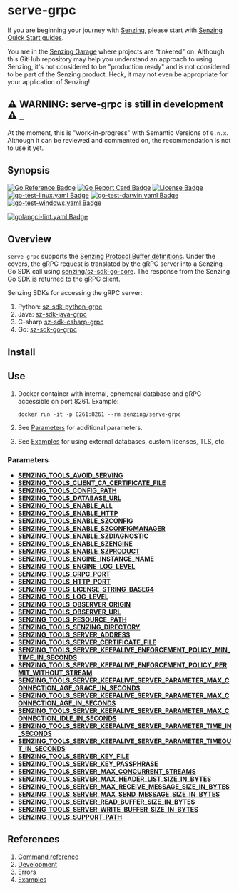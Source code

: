 # serve-grpc

If you are beginning your journey with [Senzing],
please start with [Senzing Quick Start guides].

You are in the [Senzing Garage] where projects are "tinkered" on.
Although this GitHub repository may help you understand an approach to using Senzing,
it's not considered to be "production ready" and is not considered to be part of the Senzing product.
Heck, it may not even be appropriate for your application of Senzing!

## :warning: WARNING: serve-grpc is still in development :warning: _

At the moment, this is "work-in-progress" with Semantic Versions of `0.n.x`.
Although it can be reviewed and commented on,
the recommendation is not to use it yet.

## Synopsis

[![Go Reference Badge]][Package reference]
[![Go Report Card Badge]][Go Report Card]
[![License Badge]][License]
[![go-test-linux.yaml Badge]][go-test-linux.yaml]
[![go-test-darwin.yaml Badge]][go-test-darwin.yaml]
[![go-test-windows.yaml Badge]][go-test-windows.yaml]

[![golangci-lint.yaml Badge]][golangci-lint.yaml]

## Overview

`serve-grpc` supports the [Senzing Protocol Buffer definitions].
Under the covers, the gRPC request is translated by the gRPC server into a Senzing Go SDK call using [senzing/sz-sdk-go-core].
The response from the Senzing Go SDK is returned to the gRPC client.

Senzing SDKs for accessing the gRPC server:

1. Python: [sz-sdk-python-grpc]
1. Java: [sz-sdk-java-grpc]
1. C-sharp [sz-sdk-csharp-grpc]
1. Go: [sz-sdk-go-grpc]

## Install

## Use

1. Docker container with internal, ephemeral database and
   gRPC accessible on port 8261.
   Example:

    ```console
    docker run -it -p 8261:8261 --rm senzing/serve-grpc
    ```

1. See [Parameters] for additional parameters.
1. See [Examples] for using external databases, custom licenses, TLS, etc.

### Parameters

- **[SENZING_TOOLS_AVOID_SERVING]**
- **[SENZING_TOOLS_CLIENT_CA_CERTIFICATE_FILE]**
- **[SENZING_TOOLS_CONFIG_PATH]**
- **[SENZING_TOOLS_DATABASE_URL]**
- **[SENZING_TOOLS_ENABLE_ALL]**
- **[SENZING_TOOLS_ENABLE_HTTP]**
- **[SENZING_TOOLS_ENABLE_SZCONFIG]**
- **[SENZING_TOOLS_ENABLE_SZCONFIGMANAGER]**
- **[SENZING_TOOLS_ENABLE_SZDIAGNOSTIC]**
- **[SENZING_TOOLS_ENABLE_SZENGINE]**
- **[SENZING_TOOLS_ENABLE_SZPRODUCT]**
- **[SENZING_TOOLS_ENGINE_INSTANCE_NAME]**
- **[SENZING_TOOLS_ENGINE_LOG_LEVEL]**
- **[SENZING_TOOLS_GRPC_PORT]**
- **[SENZING_TOOLS_HTTP_PORT]**
- **[SENZING_TOOLS_LICENSE_STRING_BASE64]**
- **[SENZING_TOOLS_LOG_LEVEL]**
- **[SENZING_TOOLS_OBSERVER_ORIGIN]**
- **[SENZING_TOOLS_OBSERVER_URL]**
- **[SENZING_TOOLS_RESOURCE_PATH]**
- **[SENZING_TOOLS_SENZING_DIRECTORY]**
- **[SENZING_TOOLS_SERVER_ADDRESS]**
- **[SENZING_TOOLS_SERVER_CERTIFICATE_FILE]**
- **[SENZING_TOOLS_SERVER_KEEPALIVE_ENFORCEMENT_POLICY_MIN_TIME_IN_SECONDS]**
- **[SENZING_TOOLS_SERVER_KEEPALIVE_ENFORCEMENT_POLICY_PERMIT_WITHOUT_STREAM]**
- **[SENZING_TOOLS_SERVER_KEEPALIVE_SERVER_PARAMETER_MAX_CONNECTION_AGE_GRACE_IN_SECONDS]**
- **[SENZING_TOOLS_SERVER_KEEPALIVE_SERVER_PARAMETER_MAX_CONNECTION_AGE_IN_SECONDS]**
- **[SENZING_TOOLS_SERVER_KEEPALIVE_SERVER_PARAMETER_MAX_CONNECTION_IDLE_IN_SECONDS]**
- **[SENZING_TOOLS_SERVER_KEEPALIVE_SERVER_PARAMETER_TIME_IN_SECONDS]**
- **[SENZING_TOOLS_SERVER_KEEPALIVE_SERVER_PARAMETER_TIMEOUT_IN_SECONDS]**
- **[SENZING_TOOLS_SERVER_KEY_FILE]**
- **[SENZING_TOOLS_SERVER_KEY_PASSPHRASE]**
- **[SENZING_TOOLS_SERVER_MAX_CONCURRENT_STREAMS]**
- **[SENZING_TOOLS_SERVER_MAX_HEADER_LIST_SIZE_IN_BYTES]**
- **[SENZING_TOOLS_SERVER_MAX_RECEIVE_MESSAGE_SIZE_IN_BYTES]**
- **[SENZING_TOOLS_SERVER_MAX_SEND_MESSAGE_SIZE_IN_BYTES]**
- **[SENZING_TOOLS_SERVER_READ_BUFFER_SIZE_IN_BYTES]**
- **[SENZING_TOOLS_SERVER_WRITE_BUFFER_SIZE_IN_BYTES]**
- **[SENZING_TOOLS_SUPPORT_PATH]**

## References

1. [Command reference]
1. [Development]
1. [Errors]
1. [Examples]

[Command reference]: https://hub.senzing.com/senzing-tools/senzing-tools_serve-grpc.html
[Development]: docs/development.md
[Errors]: docs/errors.md
[Examples]: docs/examples.md
[Go Reference Badge]: https://pkg.go.dev/badge/github.com/senzing-garage/serve-grpc.svg
[Go Report Card Badge]: https://goreportcard.com/badge/github.com/senzing-garage/serve-grpc
[Go Report Card]: https://goreportcard.com/report/github.com/senzing-garage/serve-grpc
[go-test-darwin.yaml Badge]: https://github.com/senzing-garage/serve-grpc/actions/workflows/go-test-darwin.yaml/badge.svg
[go-test-darwin.yaml]: https://github.com/senzing-garage/serve-grpc/actions/workflows/go-test-darwin.yaml
[go-test-linux.yaml Badge]: https://github.com/senzing-garage/serve-grpc/actions/workflows/go-test-linux.yaml/badge.svg
[go-test-linux.yaml]: https://github.com/senzing-garage/serve-grpc/actions/workflows/go-test-linux.yaml
[go-test-windows.yaml Badge]: https://github.com/senzing-garage/serve-grpc/actions/workflows/go-test-windows.yaml/badge.svg
[go-test-windows.yaml]: https://github.com/senzing-garage/serve-grpc/actions/workflows/go-test-windows.yaml
[golangci-lint.yaml Badge]: https://github.com/senzing-garage/serve-grpc/actions/workflows/golangci-lint.yaml/badge.svg
[golangci-lint.yaml]: https://github.com/senzing-garage/serve-grpc/actions/workflows/golangci-lint.yaml
[License Badge]: https://img.shields.io/badge/License-Apache2-brightgreen.svg
[License]: https://github.com/senzing-garage/serve-grpc/blob/main/LICENSE
[Package reference]: https://pkg.go.dev/github.com/senzing-garage/serve-grpc
[Parameters]: #parameters
[Senzing Garage]: https://github.com/senzing-garage
[Senzing Protocol Buffer definitions]: https://github.com/senzing-garage/sz-sdk-proto
[Senzing Quick Start guides]: https://docs.senzing.com/quickstart/
[SENZING_TOOLS_AVOID_SERVING]: https://github.com/senzing-garage/knowledge-base/blob/main/lists/environment-variables.md#senzing_tools_avoid_serving
[SENZING_TOOLS_CLIENT_CA_CERTIFICATE_FILE]: https://github.com/senzing-garage/knowledge-base/blob/main/lists/environment-variables.md#senzing_tools_client_ca_certificate_file
[SENZING_TOOLS_CONFIG_PATH]: https://github.com/senzing-garage/knowledge-base/blob/main/lists/environment-variables.md#senzing_tools_config_path
[SENZING_TOOLS_DATABASE_URL]: https://github.com/senzing-garage/knowledge-base/blob/main/lists/environment-variables.md#senzing_tools_database_url
[SENZING_TOOLS_ENABLE_ALL]: https://github.com/senzing-garage/knowledge-base/blob/main/lists/environment-variables.md#senzing_tools_enable_all
[SENZING_TOOLS_ENABLE_HTTP]: https://github.com/senzing-garage/knowledge-base/blob/main/lists/environment-variables.md#senzing_tools_enable_http
[SENZING_TOOLS_ENABLE_SZCONFIG]: https://github.com/senzing-garage/knowledge-base/blob/main/lists/environment-variables.md#senzing_tools_enable_szconfig
[SENZING_TOOLS_ENABLE_SZCONFIGMANAGER]: https://github.com/senzing-garage/knowledge-base/blob/main/lists/environment-variables.md#senzing_tools_enable_szconfigmanager
[SENZING_TOOLS_ENABLE_SZDIAGNOSTIC]: https://github.com/senzing-garage/knowledge-base/blob/main/lists/environment-variables.md#senzing_tools_enable_szdiagnostic
[SENZING_TOOLS_ENABLE_SZENGINE]: https://github.com/senzing-garage/knowledge-base/blob/main/lists/environment-variables.md#senzing_tools_enable_szengine
[SENZING_TOOLS_ENABLE_SZPRODUCT]: https://github.com/senzing-garage/knowledge-base/blob/main/lists/environment-variables.md#senzing_tools_enable_szproduct
[SENZING_TOOLS_ENGINE_INSTANCE_NAME]: https://github.com/senzing-garage/knowledge-base/blob/main/lists/environment-variables.md#senzing_tools_engine_instance_name
[SENZING_TOOLS_ENGINE_LOG_LEVEL]: https://github.com/senzing-garage/knowledge-base/blob/main/lists/environment-variables.md#senzing_tools_engine_log_level
[SENZING_TOOLS_GRPC_PORT]: https://github.com/senzing-garage/knowledge-base/blob/main/lists/environment-variables.md#senzing_tools_grpc_port
[SENZING_TOOLS_HTTP_PORT]: https://github.com/senzing-garage/knowledge-base/blob/main/lists/environment-variables.md#senzing_tools_http_port
[SENZING_TOOLS_LICENSE_STRING_BASE64]: https://github.com/senzing-garage/knowledge-base/blob/main/lists/environment-variables.md#senzing_tools_license_string_base64
[SENZING_TOOLS_LOG_LEVEL]: https://github.com/senzing-garage/knowledge-base/blob/main/lists/environment-variables.md#senzing_tools_log_level
[SENZING_TOOLS_OBSERVER_ORIGIN]: https://github.com/senzing-garage/knowledge-base/blob/main/lists/environment-variables.md#senzing_tools_observer_origin
[SENZING_TOOLS_OBSERVER_URL]: https://github.com/senzing-garage/knowledge-base/blob/main/lists/environment-variables.md#senzing_tools_observer_url
[SENZING_TOOLS_RESOURCE_PATH]: https://github.com/senzing-garage/knowledge-base/blob/main/lists/environment-variables.md#senzing_tools_resource_path
[SENZING_TOOLS_SENZING_DIRECTORY]: https://github.com/senzing-garage/knowledge-base/blob/main/lists/environment-variables.md#senzing_tools_senzing_directory
[SENZING_TOOLS_SERVER_ADDRESS]: https://github.com/senzing-garage/knowledge-base/blob/main/lists/environment-variables.md#senzing_tools_server_address
[SENZING_TOOLS_SERVER_CERTIFICATE_FILE]: https://github.com/senzing-garage/knowledge-base/blob/main/lists/environment-variables.md#senzing_tools_server_certificate_file
[SENZING_TOOLS_SERVER_KEEPALIVE_ENFORCEMENT_POLICY_MIN_TIME_IN_SECONDS]:https://github.com/senzing-garage/knowledge-base/blob/main/lists/environment-variables.md#senzing_tools_server_keepalive_enforcement_policy_min_time_in_seconds
[SENZING_TOOLS_SERVER_KEEPALIVE_ENFORCEMENT_POLICY_PERMIT_WITHOUT_STREAM]: https://github.com/senzing-garage/knowledge-base/blob/main/lists/environment-variables.md#senzing_tools_server_keepalive_enforcement_policy_permit_without_stream
[SENZING_TOOLS_SERVER_KEEPALIVE_SERVER_PARAMETER_MAX_CONNECTION_AGE_GRACE_IN_SECONDS]:https://github.com/senzing-garage/knowledge-base/blob/main/lists/environment-variables.md#senzing_tools_server_keepalive_server_parameter_max_connection_age_grace_in_seconds
[SENZING_TOOLS_SERVER_KEEPALIVE_SERVER_PARAMETER_MAX_CONNECTION_AGE_IN_SECONDS]: https://github.com/senzing-garage/knowledge-base/blob/main/lists/environment-variables.md#senzing_tools_server_keepalive_server_parameter_max_connection_age_in_seconds
[SENZING_TOOLS_SERVER_KEEPALIVE_SERVER_PARAMETER_MAX_CONNECTION_IDLE_IN_SECONDS]: https://github.com/senzing-garage/knowledge-base/blob/main/lists/environment-variables.md#senzing_tools_server_keepalive_server_parameter_max_connection_idle_in_seconds
[SENZING_TOOLS_SERVER_KEEPALIVE_SERVER_PARAMETER_TIME_IN_SECONDS]: https://github.com/senzing-garage/knowledge-base/blob/main/lists/environment-variables.md#senzing_tools_server_keepalive_server_parameter_time_in_seconds
[SENZING_TOOLS_SERVER_KEEPALIVE_SERVER_PARAMETER_TIMEOUT_IN_SECONDS]:https://github.com/senzing-garage/knowledge-base/blob/main/lists/environment-variables.md#senzing_tools_server_keepalive_server_parameter_timeout_in_seconds
[SENZING_TOOLS_SERVER_KEY_FILE]: https://github.com/senzing-garage/knowledge-base/blob/main/lists/environment-variables.md#senzing_tools_server_key_file
[SENZING_TOOLS_SERVER_KEY_PASSPHRASE]: https://github.com/senzing-garage/knowledge-base/blob/main/lists/environment-variables.md#senzing_tools_server_key_passphrase
[SENZING_TOOLS_SERVER_MAX_CONCURRENT_STREAMS]: https://github.com/senzing-garage/knowledge-base/blob/main/lists/environment-variables.md#senzing_tools_server_max_concurrent_streams
[SENZING_TOOLS_SERVER_MAX_HEADER_LIST_SIZE_IN_BYTES]: https://github.com/senzing-garage/knowledge-base/blob/main/lists/environment-variables.md#senzing_tools_server_max_header_list_size_in_bytes
[SENZING_TOOLS_SERVER_MAX_RECEIVE_MESSAGE_SIZE_IN_BYTES]:https://github.com/senzing-garage/knowledge-base/blob/main/lists/environment-variables.md#senzing_tools_server_max_receive_message_size_in_bytes
[SENZING_TOOLS_SERVER_MAX_SEND_MESSAGE_SIZE_IN_BYTES]:https://github.com/senzing-garage/knowledge-base/blob/main/lists/environment-variables.md#senzing_tools_server_max_send_message_size_in_bytes
[SENZING_TOOLS_SERVER_READ_BUFFER_SIZE_IN_BYTES]: https://github.com/senzing-garage/knowledge-base/blob/main/lists/environment-variables.md#senzing_tools_server_read_buffer_size_in_bytes
[SENZING_TOOLS_SERVER_WRITE_BUFFER_SIZE_IN_BYTES]: https://github.com/senzing-garage/knowledge-base/blob/main/lists/environment-variables.md#senzing_tools_server_write_buffer_size_in_bytes
[SENZING_TOOLS_SUPPORT_PATH]: https://github.com/senzing-garage/knowledge-base/blob/main/lists/environment-variables.md#senzing_tools_support_path
[Senzing]: https://senzing.com/
[senzing/sz-sdk-go-core]: https://github.com/senzing-garage/sz-sdk-go-core
[sz-sdk-csharp-grpc]: https://github.com/senzing-garage/sz-sdk-csharp-grpc
[sz-sdk-go-grpc]: https://github.com/senzing-garage/sz-sdk-go-grpc
[sz-sdk-java-grpc]: https://github.com/senzing-garage/sz-sdk-java-grpc
[sz-sdk-python-grpc]: https://github.com/senzing-garage/sz-sdk-python-grpc
